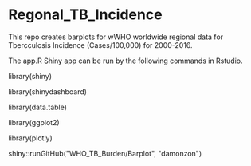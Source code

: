 # Regonal_TB_Incidence

This repo creates barplots for wWHO worldwide regional data
for Tbercculosis Incidence (Cases/100,000) for 2000-2016.

The app.R Shiny app can be run by the following commands in Rstudio.

library(shiny)

library(shinydashboard)

library(data.table)

library(ggplot2)

library(plotly)

shiny::runGitHub("WHO_TB_Burden/Barplot", "damonzon")

